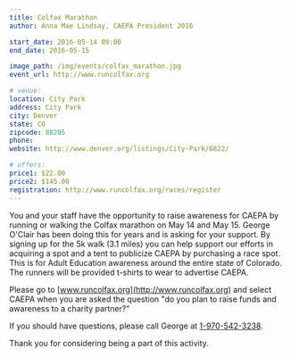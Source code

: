 ```yaml
---
title: Colfax Marathon
author: Anna Mae Lindsay, CAEPA President 2016

start_date: 2016-05-14 09:00
end_date: 2016-05-15

image_path: /img/events/colfax_marathon.jpg
event_url: http://www.runcolfax.org

# venue:
location: City Park
address: City Park
city: Denver
state: CO
zipcode: 80205
phone:
website: http://www.denver.org/listings/City-Park/6822/

# offers:
price1: $22.00
price2: $145.00
registration: http://www.runcolfax.org/races/register
---
```

You and your staff have the opportunity to raise awareness for CAEPA by running or walking the Colfax marathon on May 14 and May 15. George O'Clair has been doing this for years and is asking for your support. By signing up for the 5k walk (3.1 miles) you can help support our efforts in acquiring a spot and a tent to publicize CAEPA by purchasing a race spot. This is for Adult Education awareness around the entire state of Colorado. The runners will be provided t-shirts to wear to advertise CAEPA.

Please go to [www.runcolfax.org](http://www.runcolfax.org) and select CAEPA when you are asked the question "do you plan to raise funds and awareness to a charity partner?"

If you should have questions, please call George at [1-970-542-3238](phone:1-970-542-3238).

Thank you for considering being a part of this activity.